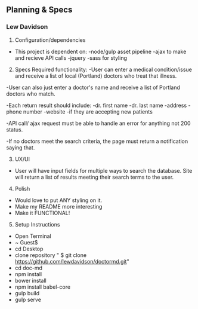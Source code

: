 ## Planning & Specs
### Lew Davidson

1. Configuration/dependencies
  * This project is dependent on:
  -node/gulp asset pipeline
  -ajax to make and recieve API calls
  -jquery
  -sass for styling

2. Specs
Required functionality:
-User can enter a medical condition/issue and receive a list of local (Portland) doctors who treat that illness.

-User can also just enter a doctor's name and receive a list of Portland doctors who match.

-Each return result should include:
  -dr. first name
  -dr. last name
  -address
  -phone number
  -website
  -if they are accepting new patients

-API call/ ajax request must be able to handle an error for anything not 200 status.

-If no doctors meet the search criteria, the page must return a notification saying that.

3. UX/UI
  * User will have input fields for multiple ways to search the database. Site will return a list of results meeting their search terms to the user.

4. Polish
  * Would love to put ANY styling on it.
  * Make my README more interesting
  * Make it FUNCTIONAL!

5. Setup Instructions
  * Open  Terminal
  * ~ Guest$
  * cd Desktop
  * clone repository " $ git clone https://github.com/lewdavidson/doctormd.git"
  * cd doc-md  
  * npm install
  * bower install
  * npm install babel-core
  * gulp build
  * gulp serve
